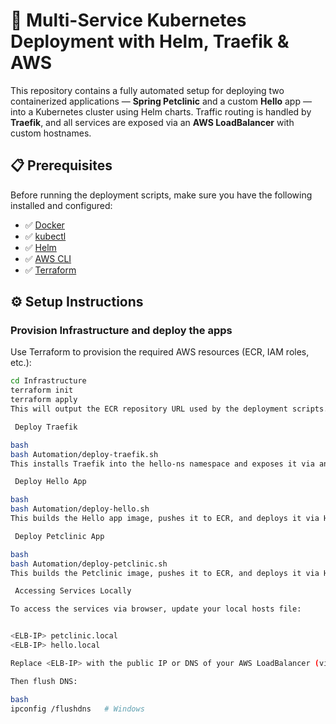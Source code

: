 # 🚀 Multi-Service Kubernetes Deployment with Helm, Traefik & AWS

This repository contains a fully automated setup for deploying two containerized applications — **Spring Petclinic** and a custom **Hello** app — into a Kubernetes cluster using Helm charts. Traffic routing is handled by **Traefik**, and all services are exposed via an **AWS LoadBalancer** with custom hostnames.


## 📋 Prerequisites

Before running the deployment scripts, make sure you have the following installed and configured:

- ✅ [Docker](https://www.docker.com/)
- ✅ [kubectl](https://kubernetes.io/docs/tasks/tools/)
- ✅ [Helm](https://helm.sh/)
- ✅ [AWS CLI](https://docs.aws.amazon.com/cli/latest/userguide/install-cliv2.html)
- ✅ [Terraform](https://developer.hashicorp.com/terraform/downloads)

## ⚙️ Setup Instructions

###  Provision Infrastructure and deploy the apps

Use Terraform to provision the required AWS resources (ECR, IAM roles, etc.):

```bash
cd Infrastructure
terraform init
terraform apply
This will output the ECR repository URL used by the deployment scripts.

 Deploy Traefik

bash
bash Automation/deploy-traefik.sh
This installs Traefik into the hello-ns namespace and exposes it via an AWS LoadBalancer.

 Deploy Hello App

bash
bash Automation/deploy-hello.sh
This builds the Hello app image, pushes it to ECR, and deploys it via Helm.

 Deploy Petclinic App

bash
bash Automation/deploy-petclinic.sh
This builds the Petclinic image, pushes it to ECR, and deploys it via Helm into the petclinic-ns namespace.

 Accessing Services Locally

To access the services via browser, update your local hosts file:


<ELB-IP> petclinic.local
<ELB-IP> hello.local

Replace <ELB-IP> with the public IP or DNS of your AWS LoadBalancer (visible via kubectl get svc traefik -n hello-ns).

Then flush DNS:

bash
ipconfig /flushdns   # Windows